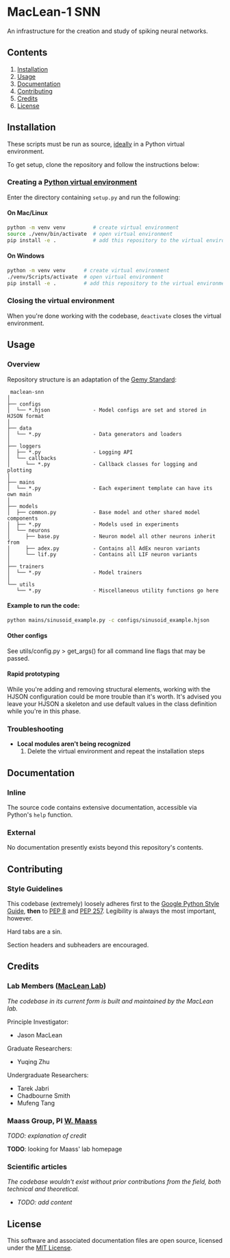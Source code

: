 # MacLean-1 SNN

An infrastructure for the creation and study of spiking neural networks.

## Contents
1. [Installation](#installation)
2. [Usage](#usage)
3. [Documentation](#documentation)
4. [Contributing](#contributing)
5. [Credits](#credits)
6. [License](#license)

## Installation
These scripts must be run as source, [ideally](tensorflow.org/install/pip#2.-create-a-virtual-environment-recommended)
in a Python virtual environment.

To get setup, clone the repository and follow the instructions below:

### Creating a [Python virtual environment](docs.python.org/3/tutorial/venv)
Enter the directory containing `setup.py` and run the following:

#### On Mac/Linux
```bash
python -m venv venv         # create virtual environment
source ./venv/bin/activate  # open virtual environment
pip install -e .            # add this repository to the virtual environment
```

#### On Windows
```bash
python -m venv venv      # create virtual environment
./venv/Scripts/activate  # open virtual environment
pip install -e .         # add this repository to the virtual environment
```

### Closing the virtual environment
When you're done working with the codebase, `deactivate` closes the virtual environment.

## Usage

### Overview
Repository structure is an adaptation of the [Gemy Standard](https://github.com/MrGemy95/Tensorflow-Project-Template):

```
 maclean-snn
│
├── configs
│  └── *.hjson              - Model configs are set and stored in HJSON format
│
├── data
│  └── *.py                 - Data generators and loaders
│
├── loggers
│  ├── *.py                 - Logging API
│  └── callbacks
│     └── *.py              - Callback classes for logging and plotting
│
├── mains
│  └── *.py                 - Each experiment template can have its own main
│
├── models
│  ├── common.py            - Base model and other shared model components
│  ├── *.py                 - Models used in experiments
│  └── neurons
│     ├── base.py           - Neuron model all other neurons inherit from
│     ├── adex.py           - Contains all AdEx neuron variants
│     └── lif.py            - Contains all LIF neuron variants
│
├── trainers
│  └── *.py                 - Model trainers
│
└── utils
   └── *.py                 - Miscellaneous utility functions go here
```

#### Example to run the code:
```bash
python mains/sinusoid_example.py -c configs/sinusoid_example.hjson
```

#### Other configs
See utils/config.py > get_args() for all command line flags that may be passed.

#### Rapid prototyping
While you're adding and removing structural elements, working with the HJSON
configuration could be more trouble than it's worth. It's advised you leave
your HJSON a skeleton and use default values in the class definition while
you're in this phase.

### Troubleshooting
- **Local modules aren't being recognized**
  1. Delete the virtual environment and repeat the installation steps


## Documentation

### Inline
The source code contains extensive documentation, accessible via Python's
`help` function.

### External
No documentation presently exists beyond this repository's contents.

## Contributing

### Style Guidelines

This codebase (extremely) loosely adheres first to the
[Google Python Style Guide](https://google.github.io/styleguide/pyguide.html),
**then** to [PEP 8](https://www.python.org/dev/peps/pep-0008/) and
[PEP 257](https://www.python.org/dev/peps/pep-0257). Legibility is always the
most important, however.

Hard tabs are a sin.

Section headers and subheaders are encouraged.


## Credits

### Lab Members ([MacLean Lab](https://www.macleanlab.com/))
_The codebase in its current form is built and maintained by the MacLean lab._

Principle Investigator:
- Jason MacLean

Graduate Researchers:
- Yuqing Zhu

Undergraduate Researchers:
- Tarek Jabri
- Chadbourne Smith
- Mufeng Tang

### Maass Group, PI [W. Maass](https://igi-web.tugraz.at/people/maass/)
_TODO: explanation of credit_

**TODO**: looking for Maass' lab homepage

### Scientific articles
_The codebase wouldn't exist without prior contributions from the field, both
technical and theoretical._

- _TODO: add content_


## License
This software and associated documentation files are open source, licensed
under the [MIT License](https://opensource.org/licenses/MIT).
